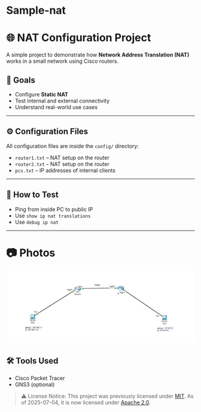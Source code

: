 # Sample-nat
# 🌐 NAT Configuration Project

A simple project to demonstrate how **Network Address Translation (NAT)** works in a small network using Cisco routers.

## 📌 Goals
- Configure **Static NAT**
- Test internal and external connectivity
- Understand real-world use cases

---


## ⚙️ Configuration Files

All configuration files are inside the `config/` directory:
- `router1.txt` – NAT setup on the router
- `router2.txt` – NAT setup on the router
- `pcs.txt` – IP addresses of internal clients

---

## 🧪 How to Test
- Ping from inside PC to public IP
- Use `show ip nat translations`
- Use `debug ip nat`

---


# 📷 Photos

<p align="center">
  <img src="images/nat.jpg" width="500" alt="Diagram" />
</p>

## 🛠 Tools Used
- Cisco Packet Tracer
- GNS3 (optional)

> ⚠️ License Notice:
> This project was previously licensed under [MIT](LICENSE). As of 2025-07-04, it is now licensed under [Apache 2.0](LICENSE).
